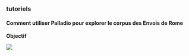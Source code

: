### tutoriels
#### Comment utiliser Palladio pour explorer le corpus des Envois de Rome

**Objectif**


![](../images/palladio_etape1.gif)
